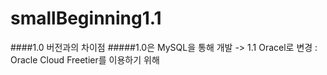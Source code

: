 # smallBeginning1.1
####1.0 버전과의 차이점
#####1.0은 MySQL을 통해 개발 -> 1.1 Oracel로 변경 : Oracle Cloud Freetier를 이용하기 위해